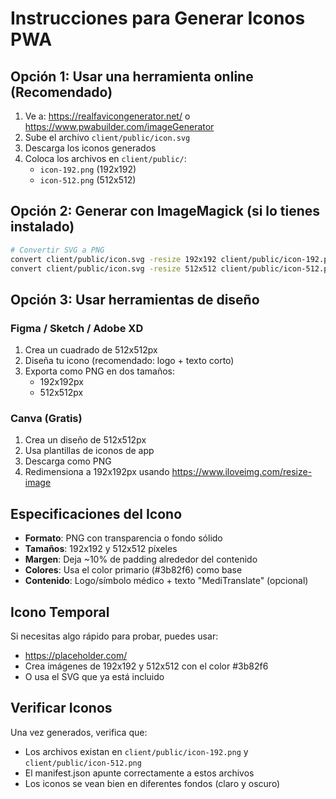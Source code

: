 # Instrucciones para Generar Iconos PWA

## Opción 1: Usar una herramienta online (Recomendado)

1. Ve a: https://realfavicongenerator.net/ o https://www.pwabuilder.com/imageGenerator
2. Sube el archivo `client/public/icon.svg`
3. Descarga los iconos generados
4. Coloca los archivos en `client/public/`:
   - `icon-192.png` (192x192)
   - `icon-512.png` (512x512)

## Opción 2: Generar con ImageMagick (si lo tienes instalado)

```bash
# Convertir SVG a PNG
convert client/public/icon.svg -resize 192x192 client/public/icon-192.png
convert client/public/icon.svg -resize 512x512 client/public/icon-512.png
```

## Opción 3: Usar herramientas de diseño

### Figma / Sketch / Adobe XD
1. Crea un cuadrado de 512x512px
2. Diseña tu icono (recomendado: logo + texto corto)
3. Exporta como PNG en dos tamaños:
   - 192x192px
   - 512x512px

### Canva (Gratis)
1. Crea un diseño de 512x512px
2. Usa plantillas de iconos de app
3. Descarga como PNG
4. Redimensiona a 192x192px usando https://www.iloveimg.com/resize-image

## Especificaciones del Icono

- **Formato**: PNG con transparencia o fondo sólido
- **Tamaños**: 192x192 y 512x512 píxeles
- **Margen**: Deja ~10% de padding alrededor del contenido
- **Colores**: Usa el color primario (#3b82f6) como base
- **Contenido**: Logo/símbolo médico + texto "MediTranslate" (opcional)

## Icono Temporal

Si necesitas algo rápido para probar, puedes usar:
- https://placeholder.com/
- Crea imágenes de 192x192 y 512x512 con el color #3b82f6
- O usa el SVG que ya está incluido

## Verificar Iconos

Una vez generados, verifica que:
- Los archivos existan en `client/public/icon-192.png` y `client/public/icon-512.png`
- El manifest.json apunte correctamente a estos archivos
- Los iconos se vean bien en diferentes fondos (claro y oscuro)
